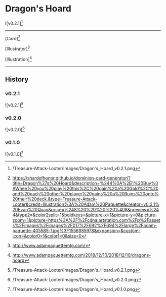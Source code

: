# Dragon's Hoard

![v0.2.1][^v0.2.1]

---

[Card][^Card]

[Illustrator][^Illustrator]

[Illustration][^Illustration]

---

## History

### v0.2.1

![v0.2.1][^v0.2.1]

### v0.2.0

![v0.2.0][^v0.2.0]

### v0.1.0

![v0.1.0][^v0.1.0]

[^v0.1.0]: /Treasure-Attack-Looter/Images/Dragon's_Hoard_v0.1.0.png
[^v0.2.0]: /Treasure-Attack-Looter/Images/Dragon's_Hoard_v0.2.0.png
[^v0.2.1]: /Treasure-Attack-Looter/Images/Dragon's_Hoard_v0.2.1.png
[^Card]: https://shardofhonor.github.io/dominion-card-generator/?title=Dragon%27s%20Hoard&description=%244%0A%2B1%20Buy%0AWhen%20you%20play%20this%2C%20gain%20a%20Gold%2C%20and%20each%20other%20player%20gains%20a%20Ruins%20onto%20their%20deck.&type=Treasure-Attack-Looter&credit=Illustration%3A%20Adam%20Paquette&creator=v0.2.1%20Evan%20Quan&price=%248%20%20%20%20%408&preview=%244&type2=&color2split=1&boldkeys=&picture-x=1&picture-y=0&picture-zoom=1&picture=https%3A%2F%2Fcdna.artstation.com%2Fp%2Fassets%2Fimages%2Fimages%2F017%2F692%2F694%2Flarge%2Fadam-paquette-405585-f.jpg%3F1556985978&expansion=&custom-icon=&color0=1&color1=0&size=0
[^Illustrator]: http://www.adampaquettemtg.com/
[^Illustration]: http://www.adampaquettemtg.com/2018/12/10/2018/12/10/dragons-hoard
